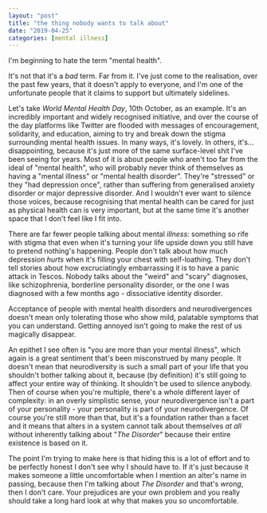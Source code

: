 ```yaml
---
layout: "post"
title: "the thing nobody wants to talk about"
date: "2019-04-25"
categories: [mental illness]
---
```


I'm beginning to hate the term "mental health".

It's not that it's a _bad_ term. Far from it. I've just come to the realisation, over the past few years, that it doesn't apply to everyone, and I'm one of the unfortunate people that it claims to support but ultimately sidelines.

<!--more-->

Let's take _World Mental Health Day_, 10th October, as an example. It's an incredibly important and widely recognised initiative, and over the course of the day platforms like Twitter are flooded with messages of encouragement, solidarity, and education, aiming to try and break down the stigma surrounding mental health issues. In many ways, it's lovely. In others, it's... disappointing, because it's just more of the same surface-level shit I've been seeing for years. Most of it is about people who aren't too far from the ideal of "mental health", who will probably never think of themselves as having a "mental illness" or "mental health disorder". They're "stressed" or they "had depression once", rather than suffering from generalised anxiety disorder or major depressive disorder. And I wouldn't ever want to silence those voices, because recognising that mental health can be cared for just as physical health can is very important, but at the same time it's another space that I don't feel like I fit into.

There are far fewer people talking about mental _illness_: something so rife with stigma that even when it's turning your life upside down you still have to pretend nothing's happening. People don't talk about how much depression _hurts_ when it's filling your chest with self-loathing. They don't tell stories about how excruciatingly embarrassing it is to have a panic attack in Tescos. Nobody talks about the "weird" and "scary" diagnoses, like schizophrenia, borderline personality disorder, or the one I was diagnosed with a few months ago - dissociative identity disorder.

Acceptance of people with mental health disorders and neurodivergences doesn't mean only tolerating those who show mild, palatable symptoms that you can understand. Getting annoyed isn't going to make the rest of us magically disappear.

An epithet I see often is "you are more than your mental illness", which again is a great sentiment that's been misconstrued by many people. It doesn't mean that neurodiversity is such a small part of your life that you shouldn't bother talking about it, because (by definition) it's still going to affect your entire way of thinking. It shouldn't be used to silence anybody. Then of course when you're multiple, there's a whole different layer of complexity: in an overly simplistic sense, your neurodivergence isn't a part of your personality - your personality is part of your neurodivergence. Of course you're still more than that, but it's a foundation rather than a facet and it means that alters in a system cannot talk about themselves _at all_ without inherently talking about "_The Disorder_" because their entire existence is based on it.

The point I'm trying to make here is that hiding this is a lot of effort and to be perfectly honest I don't see why I should have to. If it's just because it makes someone a little uncomfortable when I mention an alter's name in passing, because then I'm talking about _The Disorder_ and that's _wrong_, then I don't care. Your prejudices are your own problem and you really should take a long hard look at why that makes you so uncomfortable.

